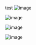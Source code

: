 test
![image](https://github.com/user-attachments/assets/76d4f002-aa27-4f0e-8f63-36a42fb93886)

![image](https://github.com/user-attachments/assets/47ddadbb-ae5f-4789-9d2d-37fac1a1ad24)

![image](https://github.com/user-attachments/assets/53c224ba-b5c5-482c-b024-574afd4d8cdc)

![image](https://github.com/user-attachments/assets/0952a76e-c4fc-447b-b288-f2c0fffeb6af)
